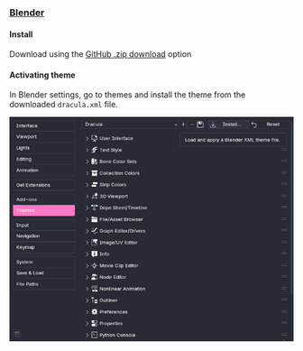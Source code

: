 ### [Blender](https://www.blender.org)

#### Install

Download using the [GitHub .zip download](https://github.com/dracula/blender/archive/master.zip) option

#### Activating theme

In Blender settings, go to themes and install the theme from the downloaded `dracula.xml` file.

![Blender settings](https://raw.githubusercontent.com/dracula/blender/master/tutorial.png)